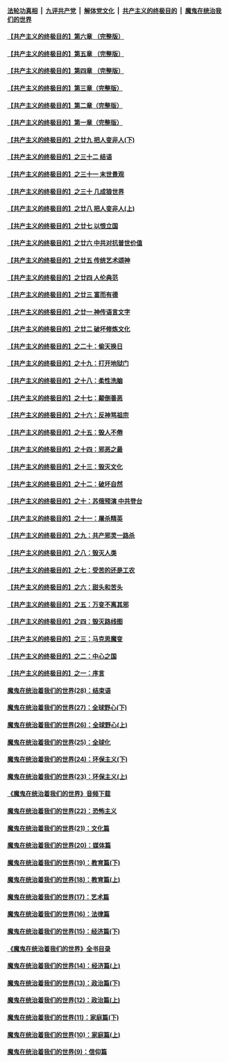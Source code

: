 

####  [法轮功真相](../../../../basic/blob/master/README.md?t=04190630) &nbsp;|&nbsp; [九评共产党](../../../../9ping.md/blob/master/README.md?t=04190630) &nbsp;|&nbsp; [解体党文化](../../../../jtdwh.md/blob/master/README.md?t=04190630)  &nbsp;|&nbsp; [共产主义的终极目的](../../../../gczydzjmd.md/blob/master/README.md?t=04190630) &nbsp;|&nbsp; [魔鬼在统治我们的世界](../../../../mgztzwmdsj.md/blob/master/README.md?t=04190630) 

#### [【共产主义的终极目的】第六章 （完整版）](../pages/nsc422/n11428913.md?t=04190630) 

#### [【共产主义的终极目的】第五章 （完整版）](../pages/nsc422/n11428912.md?t=04190630) 

#### [【共产主义的终极目的】第四章 （完整版）](../pages/nsc422/n11428907.md?t=04190630) 

#### [【共产主义的终极目的】第三章（完整版）](../pages/nsc422/n11428848.md?t=04190630) 

#### [【共产主义的终极目的】第二章（完整版）](../pages/nsc422/n11428831.md?t=04190630) 

#### [【共产主义的终极目的】第一章（完整版）](../pages/nsc422/n11417651.md?t=04190630) 

#### [【共产主义的终极目的】之廿九 把人变非人(下)](../pages/nsc422/n11344140.md?t=04190630) 

#### [【共产主义的终极目的】之三十二 结语](../pages/nsc422/n11360535.md?t=04190630) 

#### [【共产主义的终极目的】之三十一 末世景观](../pages/nsc422/n11351129.md?t=04190630) 

#### [【共产主义的终极目的】之三十 几成狼世界](../pages/nsc422/n11348280.md?t=04190630) 

#### [【共产主义的终极目的】之廿八 把人变非人(上)](../pages/nsc422/n11340492.md?t=04190630) 

#### [【共产主义的终极目的】之廿七 以恨立国](../pages/nsc422/n11336944.md?t=04190630) 

#### [【共产主义的终极目的】之廿六 中共对抗普世价值](../pages/nsc422/n11324785.md?t=04190630) 

#### [【共产主义的终极目的】之廿五 传统艺术颂神](../pages/nsc422/n11296396.md?t=04190630) 

#### [【共产主义的终极目的】之廿四 人伦典范](../pages/nsc422/n11296397.md?t=04190630) 

#### [【共产主义的终极目的】之廿三 富而有德](../pages/nsc422/n11283598.md?t=04190630) 

#### [【共产主义的终极目的】之廿一 神传语言文字](../pages/nsc422/n11263265.md?t=04190630) 

#### [【共产主义的终极目的】之廿二 破坏修炼文化](../pages/nsc422/n11245728.md?t=04190630) 

#### [【共产主义的终极目的】之二十：偷天换日](../pages/nsc422/n11238846.md?t=04190630) 

#### [【共产主义的终极目的】之十九：打开地狱门](../pages/nsc422/n11206376.md?t=04190630) 

#### [【共产主义的终极目的】之十八：柔性洗脑](../pages/nsc422/n11199994.md?t=04190630) 

#### [【共产主义的终极目的】之十七：颠倒善恶](../pages/nsc422/n11179782.md?t=04190630) 

#### [【共产主义的终极目的】之十六：反神骂祖宗](../pages/nsc422/n11166798.md?t=04190630) 

#### [【共产主义的终极目的】之十五：毁人不倦](../pages/nsc422/n11166792.md?t=04190630) 

#### [【共产主义的终极目的】之十四：邪恶之最](../pages/nsc422/n11150249.md?t=04190630) 

#### [【共产主义的终极目的】之十三：毁灭文化](../pages/nsc422/n11135227.md?t=04190630) 

#### [【共产主义的终极目的】之十二：破坏自然](../pages/nsc422/n11135214.md?t=04190630) 

#### [【共产主义的终极目的】之十：苏俄预演 中共登台](../pages/nsc422/n11118424.md?t=04190630) 

#### [【共产主义的终极目的】之十一：屠杀精英](../pages/nsc422/n11118442.md?t=04190630) 

#### [【共产主义的终极目的】之九：共产邪灵一路杀](../pages/nsc422/n11114139.md?t=04190630) 

#### [【共产主义的终极目的】之八：毁灭人类](../pages/nsc422/n11108503.md?t=04190630) 

#### [【共产主义的终极目的】之七：受苦的还是工农](../pages/nsc422/n11101809.md?t=04190630) 

#### [【共产主义的终极目的】之六：甜头和苦头](../pages/nsc422/n11096971.md?t=04190630) 

#### [【共产主义的终极目的】之五：万变不离其邪](../pages/nsc422/n11091285.md?t=04190630) 

#### [【共产主义的终极目的】之四：毁灭路线图](../pages/nsc422/n11086284.md?t=04190630) 

#### [【共产主义的终极目的】之三：马克思魔变](../pages/nsc422/n11061941.md?t=04190630) 

#### [【共产主义的终极目的】之二：中心之国](../pages/nsc422/n11047728.md?t=04190630) 

#### [【共产主义的终极目的】之一：序言](../pages/nsc422/n11086077.md?t=04190630) 

#### [魔鬼在统治着我们的世界(28)：结束语](../pages/nsc422/n10936246.md?t=04190630) 

#### [魔鬼在统治着我们的世界(27)：全球野心(下)](../pages/nsc422/n10928319.md?t=04190630) 

#### [魔鬼在统治着我们的世界(26)：全球野心(上)](../pages/nsc422/n10900318.md?t=04190630) 

#### [魔鬼在统治着我们的世界(25)：全球化](../pages/nsc422/n10788205.md?t=04190630) 

#### [魔鬼在统治着我们的世界(24)：环保主义(下)](../pages/nsc422/n10695307.md?t=04190630) 

#### [魔鬼在统治着我们的世界(23)：环保主义(上)](../pages/nsc422/n10688613.md?t=04190630) 

#### [《魔鬼在统治着我们的世界》音频下载](../pages/nsc422/n10635553.md?t=04190630) 

#### [魔鬼在统治着我们的世界(22)：恐怖主义](../pages/nsc422/n10614727.md?t=04190630) 

#### [魔鬼在统治着我们的世界(21)：文化篇](../pages/nsc422/n10597706.md?t=04190630) 

#### [魔鬼在统治着我们的世界(20)：媒体篇](../pages/nsc422/n10586579.md?t=04190630) 

#### [魔鬼在统治着我们的世界(19)：教育篇(下)](../pages/nsc422/n10564808.md?t=04190630) 

#### [魔鬼在统治着我们的世界(18)：教育篇(上)](../pages/nsc422/n10526970.md?t=04190630) 

#### [魔鬼在统治着我们的世界(17)：艺术篇](../pages/nsc422/n10499093.md?t=04190630) 

#### [魔鬼在统治着我们的世界(16)：法律篇](../pages/nsc422/n10485969.md?t=04190630) 

#### [魔鬼在统治着我们的世界(15)：经济篇(下)](../pages/nsc422/n10469975.md?t=04190630) 

#### [《魔鬼在统治着我们的世界》全书目录](../pages/nsc422/n10464261.md?t=04190630) 

#### [魔鬼在统治着我们的世界(14)：经济篇(上)](../pages/nsc422/n10457370.md?t=04190630) 

#### [魔鬼在统治着我们的世界(13)：政治篇(下)](../pages/nsc422/n10448270.md?t=04190630) 

#### [魔鬼在统治着我们的世界(12)：政治篇(上)](../pages/nsc422/n10444576.md?t=04190630) 

#### [魔鬼在统治着我们的世界(11)：家庭篇(下)](../pages/nsc422/n10440961.md?t=04190630) 

#### [魔鬼在统治着我们的世界(10)：家庭篇(上)](../pages/nsc422/n10435448.md?t=04190630) 

#### [魔鬼在统治着我们的世界(9)：信仰篇](../pages/nsc422/n10432159.md?t=04190630) 

